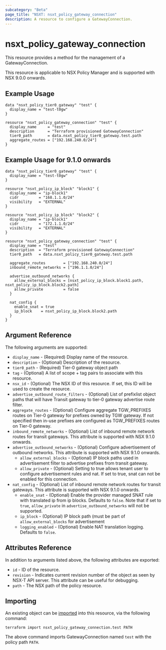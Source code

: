 ```yaml
---
subcategory: "Beta"
page_title: "NSXT: nsxt_policy_gateway_connection"
description: A resource to configure a GatewayConnection.
---
```


# nsxt_policy_gateway_connection

This resource provides a method for the management of a GatewayConnection.

This resource is applicable to NSX Policy Manager and is supported with NSX 9.0.0 onwards.

## Example Usage

```hcl
data "nsxt_policy_tier0_gateway" "test" {
  display_name = "test-t0gw"
}

resource "nsxt_policy_gateway_connection" "test" {
  display_name     = "test"
  description      = "Terraform provisioned GatewayConnection"
  tier0_path       = data.nsxt_policy_tier0_gateway.test.path
  aggregate_routes = ["192.168.240.0/24"]
}
```

## Example Usage for 9.1.0 onwards

```hcl
data "nsxt_policy_tier0_gateway" "test" {
  display_name = "test-t0gw"
}

resource "nsxt_policy_ip_block" "block1" {
  display_name = "ip-block1"
  cidr         = "168.1.1.0/24"
  visibility   = "EXTERNAL"
}

resource "nsxt_policy_ip_block" "block2" {
  display_name = "ip-block1"
  cidr         = "172.1.1.0/24"
  visibility   = "EXTERNAL"
}

resource "nsxt_policy_gateway_connection" "test" {
  display_name = "test"
  description  = "Terraform provisioned GatewayConnection"
  tier0_path   = data.nsxt_policy_tier0_gateway.test.path

  aggregate_routes        = ["192.168.240.0/24"]
  inbound_remote_networks = ["196.1.1.0/24"]

  advertise_outbound_networks {
    allow_external_blocks = [nsxt_policy_ip_block.block1.path, nsxt_policy_ip_block.block2.path]
    allow_private         = false
  }

  nat_config {
    enable_snat = true
    ip_block    = nsxt_policy_ip_block.block2.path
  }
}
```

## Argument Reference

The following arguments are supported:

* `display_name` - (Required) Display name of the resource.
* `description` - (Optional) Description of the resource.
* `tier0_path` - (Required) Tier-0 gateway object path
* `tag` - (Optional) A list of scope + tag pairs to associate with this resource.
* `nsx_id` - (Optional) The NSX ID of this resource. If set, this ID will be used to create the resource.
* `advertise_outbound_route_filters` - (Optional) List of prefixlist object paths that will have Transit gateway to tier-0 gateway advertise route filter.
* `aggregate_routes` - (Optional) Configure aggregate TGW_PREFIXES routes on Tier-0 gateway for prefixes owned by TGW gateway.
If not specified then in-use prefixes are configured as TGW_PREFIXES routes on Tier-0 gateway.
* `inbound_remote_networks` - (Optional) List of inbound remote network routes for transit gateways. This attribute is supported with NSX 9.1.0 onwards.
* `advertise_outbound_networks` - (Optional) Configure advertisement of outbound networks. This attribute is supported with NSX 9.1.0 onwards.
    * `allow_external_blocks` - (Optional) IP block paths used in advertisement filter to advertise prefixes from transit gateway.
    * `allow_private` - (Optional) Setting to true allows tenant user to configure advertisement rules and nat. If set to true, snat can not be enabled for this connection.
* `nat_config` - (Optional) List of inbound remote network routes for transit gateways. This attribute is supported with NSX 9.1.0 onwards.
    * `enable_snat` - (Optional) Enable the provider managed SNAT rule with translated ip from ip blocks. Defaults to `false`. Note that if set to `true`, `allow_private` in `advertise_outbound_networks` will not be supported.
    * `ip_block` - (Optional) IP block path (must be part of `allow_external_blocks` for advertisement
    * `logging_enabled` - (Optional) Enable NAT translation logging. Defaults to `false`.

## Attributes Reference

In addition to arguments listed above, the following attributes are exported:

* `id` - ID of the resource.
* `revision` - Indicates current revision number of the object as seen by NSX-T API server. This attribute can be useful for debugging.
* `path` - The NSX path of the policy resource.

## Importing

An existing object can be [imported][docs-import] into this resource, via the following command:

[docs-import]: https://developer.hashicorp.com/terraform/cli/import

```shell
terraform import nsxt_policy_gateway_connection.test PATH
```

The above command imports GatewayConnection named `test` with the policy path `PATH`.
